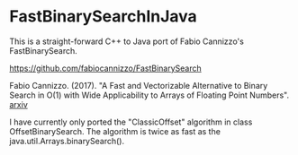 # FastBinarySearchInJava
This is a straight-forward C++ to Java port of Fabio Cannizzo's FastBinarySearch.

https://github.com/fabiocannizzo/FastBinarySearch

Fabio Cannizzo. (2017). "A Fast and Vectorizable Alternative to Binary Search in O(1) with Wide Applicability to Arrays of Floating Point Numbers". [arxiv](https://arxiv.org/abs/1506.08620)

I have currently only ported the "ClassicOffset" algorithm in class OffsetBinarySearch.
The algorithm is twice as fast as the java.util.Arrays.binarySearch().
